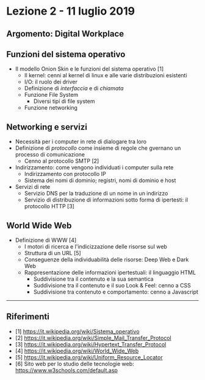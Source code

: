 # Lezione 2 - 11 luglio 2019

## Argomento: Digital Workplace

## Funzioni del sistema operativo

- Il modello Onion Skin e le funzioni del sistema operativo [1]
  - Il kernel: cenni al kernel di linux e alle varie distribuzioni esistenti
  - I/O: il ruolo dei driver
  - Definizione di *interfaccia* e di *chiamata*
  - Funzione File System
    - Diversi tipi di file system
  - Funzione networking

## Networking e servizi

- Necessità per i computer in rete di dialogare tra loro
- Definizione di *protocollo* come insieme di regole che gvernano un processo di comunicazione
  - Cenno al protocollo SMTP [2]
- Indirizzamento: come vengono individuati i computer sulla rete
  - Indirizzamento con protocollo IP
  - Sistema dei nomi di dominio; registri, nomi di dominio e host
- Servizi di rete
  - Servizio DNS per la traduzione di un nome in un indirizzo
  - Servizio di distribuzione di informazioni sotto forma di ipertesti: il protocollo HTTP [3]

## World Wide Web

- Definizione di WWW [4]
  - I motori di ricerca e l'indicizzazione delle risorse sul web
  - Struttura di un URL [5]
  - Conseguenze della individuabilità delle risorse: Deep Web e Dark Web
  - Rappresentazione delle informazioni ipertestuali: il linguaggio HTML
    - Suddivisione tra il contenuto e la sua semantica
    - Suddivisione tra il contenuto e il suo Look & Feel: cenno a CSS
    - Suddivisione tra contenuto e comportamento: cenno a Javascript

---

## Riferimenti

- [1] https://it.wikipedia.org/wiki/Sistema_operativo
- [2] https://it.wikipedia.org/wiki/Simple_Mail_Transfer_Protocol
- [3] https://it.wikipedia.org/wiki/Hypertext_Transfer_Protocol
- [4] https://it.wikipedia.org/wiki/World_Wide_Web
- [5] https://it.wikipedia.org/wiki/Uniform_Resource_Locator
- [6] Sito web per lo studio delle tecnologie web: https://www.w3schools.com/default.asp

